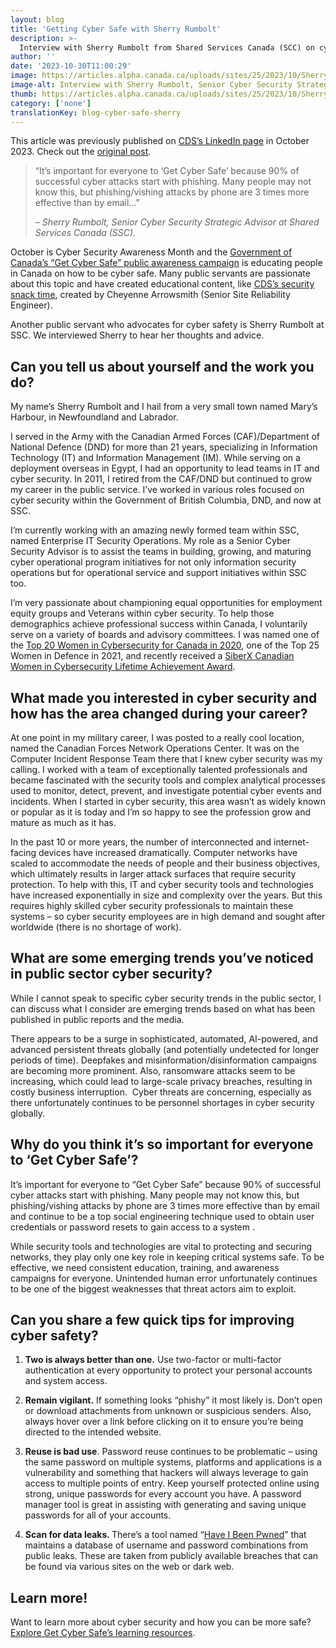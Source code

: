 ```yaml
---
layout: blog
title: 'Getting Cyber Safe with Sherry Rumbolt'
description: >-
  Interview with Sherry Rumbolt from Shared Services Canada (SCC) on cyber security and Getting Cyber Safe in Canada.
author: ''
date: '2023-10-30T11:00:29'
image: https://articles.alpha.canada.ca/uploads/sites/25/2023/10/Sherry_Rumbolt_Blog_Post_EN.jpg
image-alt: Interview with Sherry Rumbolt, Senior Cyber Security Strategic Advisor at Shared Services Canada (SSC).
thumb: https://articles.alpha.canada.ca/uploads/sites/25/2023/10/Sherry_Rumbolt_Blog_Post_EN.jpg
category: ['none']
translationKey: blog-cyber-safe-sherry
---
```


<p>This article was previously published on&nbsp;<a href="https://www.linkedin.com/posts/cds-snc_getcybersafe-cybermonth2023-activity-7124766152941072384-c1RR/?utm_source=share&amp;utm_medium=member_desktop" target="_blank" rel="noreferrer noopener">CDS’s LinkedIn page</a>&nbsp;in October 2023. Check out the&nbsp;<a href="https://www.linkedin.com/pulse/getting-cyber-safe-sherry-rumbolt-cds-snc-ejc5c%3FtrackingId=L7%252BQtQpuShmtr3nExwb8Og%253D%253D/?trackingId=L7%2BQtQpuShmtr3nExwb8Og%3D%3D" target="_blank" rel="noreferrer noopener">original post</a>. </p>



<blockquote class="wp-block-quote">
<p>“It’s important for everyone to ‘Get Cyber Safe’ because 90% of successful cyber attacks start with phishing. Many people may not know this, but phishing/vishing attacks by phone are 3 times more effective than by email…” </p>
<cite>– Sherry Rumbolt, Senior Cyber Security Strategic Advisor at Shared Services Canada (SSC).</cite></blockquote>



<p>October is Cyber Security Awareness Month and the <a href="https://www.getcybersafe.gc.ca/en" target="_blank" rel="noreferrer noopener">Government of Canada’s “Get Cyber Safe&#8221; public awareness campaign</a> is educating people in Canada on how to be cyber safe. Many public servants are passionate about this topic and have created educational content, like <a href="https://digital.canada.ca/2022/08/31/security-snack-time-at-cds/?utm_source=interview_cyber_sherry&amp;utm_medium=interview_cyber_sherry&amp;utm_campaign=blog_security_snack_time_en" target="_blank" rel="noreferrer noopener">CDS&#8217;s security snack time</a>, created by Cheyenne Arrowsmith (Senior Site Reliability Engineer).</p>



<p>Another public servant who advocates for cyber safety is Sherry Rumbolt at SSC. We interviewed Sherry to hear her thoughts and advice.</p>



<h2 class="wp-block-heading" id="h-can-you-tell-us-about-yourself-and-the-work-you-do"><strong>Can you tell us about yourself and the work you do?</strong></h2>



<p>My name’s Sherry Rumbolt and I hail from a very small town named Mary’s Harbour, in Newfoundland and Labrador.&nbsp;</p>



<p>I served in the Army with the Canadian Armed Forces (CAF)/Department of National Defence (DND) for more than 21 years, specializing in Information Technology (IT) and Information Management (IM). While serving on a deployment overseas in Egypt, I had an opportunity to lead teams in IT and cyber security. In 2011, I retired from the CAF/DND but continued to grow my career in the public service. I’ve worked in various roles focused on cyber security within the Government of British Columbia, DND, and now at SSC.&nbsp;</p>



<p>I’m currently working with an amazing newly formed team within SSC, named Enterprise IT Security Operations. My role as a Senior Cyber Security Advisor is to assist the teams in building, growing, and maturing cyber operational program initiatives for not only information security operations but for operational service and support initiatives within SSC too.&nbsp;</p>



<p>I’m very passionate about championing equal opportunities for employment equity groups and Veterans within cyber security. To help those demographics achieve professional success within Canada, I voluntarily serve on a variety of boards and advisory committees. I was named one of the <a href="https://www.canada.ca/en/department-national-defence/maple-leaf/defence/2020/09/celebrating-canadian-excellence-2-dnd-caf-members-named-top-20-women-cyber-security.html" target="_blank" rel="noreferrer noopener">Top 20 Women in Cybersecurity for Canada in 2020</a>, one of the Top 25 Women in Defence in 2021, and recently received a <a href="https://www.linkedin.com/posts/siberxorg_cybersecurity-womeninstem-gcdigital-activity-7094708290479161344-te-G?utm_source=share&amp;utm_medium=member_desktop" target="_blank" rel="noreferrer noopener">SiberX Canadian Women in Cybersecurity Lifetime Achievement Award</a>.</p>



<h2 class="wp-block-heading"><strong>What made you interested in cyber security and how has the area changed during your career?</strong></h2>



<p>At one point in my military career, I was posted to a really cool location, named the Canadian Forces Network Operations Center. It was on the Computer Incident Response Team there that I knew cyber security was my calling. I worked with a team of exceptionally talented professionals and became fascinated with the security tools and complex analytical processes used to monitor, detect, prevent, and investigate potential cyber events and incidents. When I started in cyber security, this area wasn’t as widely known or popular as it is today and I’m so happy to see the profession grow and mature as much as it has.&nbsp;</p>



<p>In the past 10 or more years, the number of interconnected and internet-facing devices have increased dramatically. Computer networks have scaled to accommodate the needs of people and their business objectives, which ultimately results in larger attack surfaces that require security protection. To help with this, IT and cyber security tools and technologies have increased exponentially in size and complexity over the years. But this requires highly skilled cyber security professionals to maintain these systems – so cyber security employees are in high demand and sought after worldwide (there is no shortage of work).&nbsp;</p>



<h2 class="wp-block-heading"><strong>What are some emerging trends you’ve noticed in public sector cyber security?</strong></h2>



<p>While I cannot speak to specific cyber security trends in the public sector, I can discuss what I consider are emerging trends based on what has been published in public reports and the media.&nbsp;</p>



<p>There appears to be a surge in sophisticated, automated, AI-powered, and advanced persistent threats globally (and potentially undetected for longer periods of time). Deepfakes and misinformation/disinformation campaigns are becoming more prominent. Also, ransomware attacks seem to be increasing, which could lead to large-scale privacy breaches, resulting in costly business interruption.&nbsp; Cyber threats are concerning, especially as there unfortunately continues to be personnel shortages in cyber security globally.</p>



<h2 class="wp-block-heading"><strong>Why do you think it’s so important for everyone to ‘Get Cyber Safe’?</strong></h2>



<p>It’s important for everyone to “Get Cyber Safe” because 90% of successful cyber attacks start with phishing. Many people may not know this, but phishing/vishing attacks by phone are 3 times more effective than by email and continue to be a top social engineering technique used to obtain user credentials or password resets to gain access to a system .</p>



<p>While security tools and technologies are vital to protecting and securing networks, they play only one key role in keeping critical systems safe. To be effective, we need consistent education, training, and awareness campaigns for everyone. Unintended human error unfortunately continues to be one of the biggest weaknesses that threat actors aim to exploit.</p>



<h2 class="wp-block-heading"><strong>Can you share a few quick tips for improving cyber safety?</strong></h2>



<ol>
<li><strong>Two is always better than one.</strong> Use two-factor or multi-factor authentication at every opportunity to protect your personal accounts and system access.</li>
</ol>



<ol start="2">
<li><strong>Remain vigilant.</strong> If something looks “phishy” it most likely is. Don’t open or download attachments from unknown or suspicious senders. Also, always hover over a link before clicking on it to ensure you’re being directed to the intended website.</li>
</ol>



<ol start="3">
<li><strong>Reuse is bad use</strong>. Password reuse continues to be problematic – using the same password on multiple systems, platforms and applications is a vulnerability and something that hackers will always leverage to gain access to multiple points of entry. Keep yourself protected online using strong, unique passwords for every account you have. A password manager tool is great in assisting with generating and saving unique passwords for all of your accounts.</li>
</ol>



<ol start="4">
<li><strong>Scan for data leaks. </strong>There’s a tool named “<a href="https://haveibeenpwned.com/" target="_blank" rel="noreferrer noopener">Have I Been Pwned</a>” that maintains a database of username and password combinations from public leaks. These are taken from publicly available breaches that can be found via various sites on the web or dark web.&nbsp;</li>
</ol>



<h2 class="wp-block-heading"><strong>Learn more!</strong></h2>



<p>Want to learn more about cyber security and how you can be more safe?<a href="https://www.getcybersafe.gc.ca/en/cyber-security-awareness-month" target="_blank" rel="noreferrer noopener"> Explore Get Cyber Safe’s learning resources</a>.</p>

